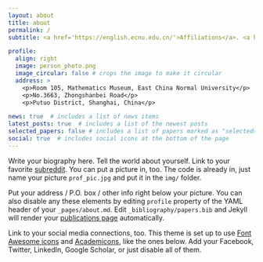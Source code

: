```yaml
---
layout: about
title: about
permalink: /
subtitle: <a href='https://english.ecnu.edu.cn/'>Affiliations</a>. <a href='https://goo.gl/maps/EpfHqhX6e8zSFv9S6'>Address</a>. <a href='mailto:leicheng42@gmail.com'>Contacts</a>. Etc.

profile:
  align: right
  image: person_photo.png
  image_circular: false # crops the image to make it circular
  address: >
    <p>Room 105, Mathematics Museum, East China Normal University</p>
    <p>No.3663, Zhongshanbei Road</p>
    <p>Putuo District, Shanghai, China</p>

news: true  # includes a list of news items
latest_posts: true  # includes a list of the newest posts
selected_papers: false # includes a list of papers marked as "selected={true}"
social: true  # includes social icons at the bottom of the page
---
```


Write your biography here. Tell the world about yourself. Link to your favorite [subreddit](http://reddit.com). You can put a picture in, too. The code is already in, just name your picture `prof_pic.jpg` and put it in the `img/` folder.

Put your address / P.O. box / other info right below your picture. You can also disable any these elements by editing `profile` property of the YAML header of your `_pages/about.md`. Edit `_bibliography/papers.bib` and Jekyll will render your [publications page](/al-folio/publications/) automatically.

Link to your social media connections, too. This theme is set up to use [Font Awesome icons](http://fortawesome.github.io/Font-Awesome/) and [Academicons](https://jpswalsh.github.io/academicons/), like the ones below. Add your Facebook, Twitter, LinkedIn, Google Scholar, or just disable all of them.
